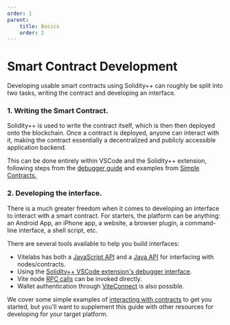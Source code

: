 ```yaml
---
order: 1
parent:
    title: Basics
    order: 2
---
```


# Smart Contract Development

Developing usable smart contracts using Solidity++ can roughly be split into two tasks, writing the contract and developing an interface.

### 1. Writing the Smart Contract.

Solidity++ is used to write the contract itself, which is then then deployed onto the blockchain. Once a contract is deployed, anyone can interact with it, making the contract essentially a decentralized and publicly accessible application backend.

This can be done entirely within VSCode and the Solidity++ extension, following steps from the [debugger guide](./debugger/) and examples from [Simple Contracts.](./simple-contracts/)


### 2. Developing the interface.
There is a much greater freedom when it comes to developing an interface to interact with a smart contract. For starters, the platform can be anything: an Android App, an iPhone app, a website, a browser plugin, a command-line interface, a shell script, etc.

There are several tools available to help you build interfaces:
- Vitelabs has both a [JavaScript API](https://docs.vite.org/vite.js/) and a [Java API](https://docs.vite.org/vitej/) for interfacing with nodes/contracts.
- Using the [Solidity++ VSCode extension's debugger interface](./debugger/).
- Vite node [RPC calls](https://docs.vite.org/go-vite/contract/debug.html#create-contract) can be invoked directly.
- Wallet authentication through [ViteConnect](https://github.com/vitelabs/vite-connect-client) is also possible.

We cover some simple examples of [interacting with contracts](../tutorials/hello-world/) to get you started, but you'll want to supplement this guide with other resources for developing for your target platform.


<!--
## Extra

### 1. Writing the Smart Contract.

Solidity++ is used to write the contract itself, which is then then deployed onto the blockchain. Once a contract is deployed, anyone can interact with it, making the contract essentially a decentralized and publically accessible application backend. Due to the limits on computation power, smart contracts are usually relatively simple in design, and developing a prototype can take a short time. The real challenge is ensuring that a contract performs all calculations and accounting extremely carefully to avoid loss or theft of any funds managed by the contract.

A few important things to keep in mind:

- **Contract address**
<br> When deploying your contract, you'll want to record the contract address. Even if multiple contracts are deployed with the same code, they store. For example, if you make a contract to handle crowdfunding donations, it's critical that donors know *your* contract's address.

- **Source code**
<br> You will want to make sure you keep a copy of the exact version of the source code used for each contract deployment. Moreover, any contract intended for public use should have the source code published. This allows the contract to be **verified** by comparing the on-chain code to the output generated by compiling the source. 

- **ABI specification**
<br>  

- **Contract Code**
<br>

- **Offchain Code**
<br> "offchain code" Any interface that calls 

- **Formal Verification**
<br> When your

Proof of compilation.



### 2. Developing the interface.

There is a much greater freedom when it comes to developing an interface to interact with a smart contract.

This allows you to write a Android App, an iPhone app, a Website, a browser plugin, a command-line interface, a sophisticated curl script. You name it!
 also directly interact with nodes through RPC

Vitelabs has both a JavaScript API and a [Java API]() for interacting with
[ViteConnect]


Hosting
-->
